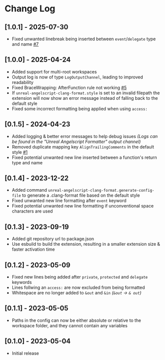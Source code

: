 # Change Log

## [1.0.1] - 2025-07-30
- Fixed unwanted linebreak being inserted between `event`/`delegate` type and name [#7](https://github.com/Hazelight/vscode-unreal-angelscript-formatter/issues/7)

## [1.0.0] - 2025-04-24

- Added support for multi-root workspaces
- Output log is now of type `LogOutputChannel`, leading to improved readability
- Fixed BraceWrapping: AfterFunction rule not working [#5](https://github.com/Hazelight/vscode-unreal-angelscript-formatter/issues/5)
- If `unreal-angelscript-clang-format.style` is set to an invalid filepath the extension will now show an error message instead of falling back to the default style
- Fixed some incorrect formatting being applied when using `access:`

## [0.1.5] - 2024-04-23

- Added logging & better error messages to help debug issues _(Logs can be found in the "Unreal Angelscript Formatter" output channel)_
- Removed duplicate mapping key `AlignTrailingComments` in the default style [#1](https://github.com/Hazelight/vscode-unreal-angelscript-formatter/issues/1)
- Fixed potential unwanted new line inserted between a function's return type and name

## [0.1.4] - 2023-12-22

- Added command `unreal-angelscript-clang-format.generate-config-file` to generate a .clang-format file based on the default style
- Fixed unwanted new line formatting after `event` keyword
- Fixed potential unwanted new line formatting if unconventional space characters are used

## [0.1.3] - 2023-09-19

- Added git repository url to package.json
- Use esbuild to build the extension, resulting in a smaller extension size & faster activation time

## [0.1.2] - 2023-05-09

- Fixed new lines being added after `private`, `protected` and `delegate` keywords
- Lines follwing an `access:` are now excluded from being formatted
- Whitespace are no longer added to `&out` and `&in` *(`&out` -> `& out`)*

## [0.1.1] - 2023-05-05

- Paths in the config can now be either absolute or relative to the workspace folder, and they cannot contain any variables

## [0.1.0] - 2023-05-04

- Initial release
